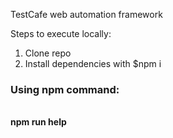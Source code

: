 TestCafe web automation framework

Steps to execute locally:

1. Clone repo
2. Install dependencies with $npm i

<h3> Using npm command:</h3>
   </br>
   <b>
   npm run help
   </br>
